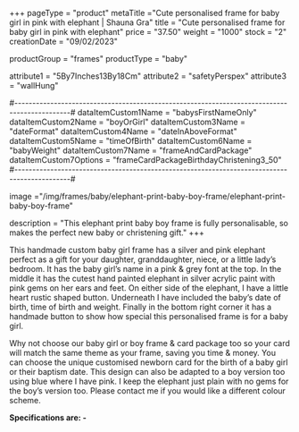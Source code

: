 +++
pageType = "product"
metaTitle ="Cute personalised frame for baby girl in pink with elephant | Shauna Gra"
title = "Cute personalised frame for baby girl in pink with elephant"
price = "37.50"
weight = "1000"
stock = "2"
creationDate = "09/02/2023"

productGroup = "frames"
productType = "baby"
 
attribute1 = "5By7Inches13By18Cm" 
attribute2 = "safetyPerspex"
attribute3 = "wallHung"
 
#---------------------------------------------------------------------------------------------#
dataItemCustom1Name = "babysFirstNameOnly"
dataItemCustom2Name = "boyOrGirl"
dataItemCustom3Name = "dateFormat"
dataItemCustom4Name = "dateInAboveFormat"
dataItemCustom5Name = "timeOfBirth"
dataItemCustom6Name = "babyWeight"
dataItemCustom7Name = "frameAndCardPackage"
dataItemCustom7Options = "frameCardPackageBirthdayChristening3_50"
#---------------------------------------------------------------------------------------------#
 
image ="/img/frames/baby/elephant-print-baby-boy-frame/elephant-print-baby-boy-frame"

description = "This elephant print baby boy frame is fully personalisable, so makes the perfect new baby or christening gift."
+++

This handmade custom baby girl frame has a silver and pink elephant perfect as a gift for your daughter, granddaughter, niece, or a little lady’s bedroom. It has the baby girl’s name in a pink & grey font at the top. In the middle it has the cutest hand painted elephant in silver acrylic paint with pink gems on her ears and feet. On either side of the elephant, I have a little heart rustic shaped button. Underneath I have included the baby’s date of birth, time of birth and weight. Finally in the bottom right corner it has a handmade button to show how special this personalised frame is for a baby girl.

Why not choose our baby girl or boy frame & card package too so your card will match the same theme as your frame, saving you time & money. You can choose the unique customised newborn card for the birth of a baby girl or their baptism date. This design can also be adapted to a boy version too using blue where I have pink. I keep the elephant just plain with no gems for the boy’s version too. Please contact me if you would like a different colour scheme.

**Specifications are: -**
